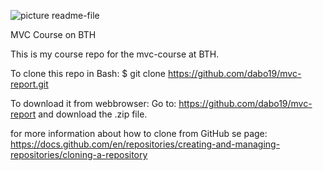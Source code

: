 ![picture readme-file](https://github.com/dabo19/mvc-report/blob/main/public/img/php.jpg)

MVC Course on BTH

This is my course repo for the mvc-course at BTH.

To clone this repo in Bash:
$ git clone https://github.com/dabo19/mvc-report.git

To download it from webbrowser:
Go to: https://github.com/dabo19/mvc-report and download the .zip file.

for more information about how to clone from GitHub se page:
https://docs.github.com/en/repositories/creating-and-managing-repositories/cloning-a-repository
